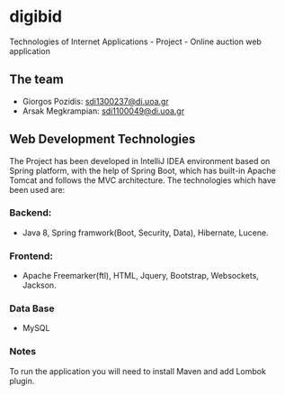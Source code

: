 # digibid
Technologies of Internet Applications - Project - Online auction web application

## The team

- Giorgos Pozidis:   sdi1300237@di.uoa.gr
- Arsak Megkrampian: sdi1100049@di.uoa.gr

## Web Development Technologies

The Project has been developed in IntelliJ IDEA environment based on Spring platform, with the help of Spring Boot, which has built-in Apache Tomcat and follows the MVC architecture. The technologies which have been used are:

### Βackend:
- Java 8, Spring framwork(Boot, Security, Data), Hibernate, Lucene.
### Frontend: 
- Apache Freemarker(ftl), HTML, Jquery, Bootstrap, Websockets, Jackson.
### Data Base
- MySQL

### Notes
To run the application you will need to install Maven and add Lombok plugin.
